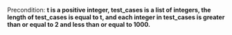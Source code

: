 Precondition: **t is a positive integer, test_cases is a list of integers, the length of test_cases is equal to t, and each integer in test_cases is greater than or equal to 2 and less than or equal to 1000.**